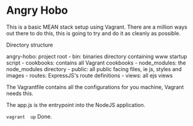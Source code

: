 Angry Hobo
============

This is a basic MEAN stack setup using Vagrant. There are a million ways out
there to do this, this is going to try and do it as cleanly as possible.

Directory structure

angry-hobo: project root
    - bin: binaries directory containing www startup script
    - cookbooks: contains all Vagrant cookbooks
    - node_modules: the node_modules directory
    - public: all public facing files, ie js, styles and images
    - routes: ExpressJS's route definitions
    - views: all ejs views


The Vagrantfile contains all the configurations for you machine, Vagrant needs this.

The app.js is the entrypoint into the NodeJS application.

`vagrant  up`
Done.

